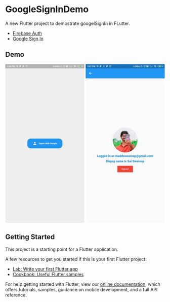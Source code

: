 # GoogleSignInDemo

A new Flutter project to demostrate googelSignIn in FLutter.


- [Firebase Auth](https://pub.dev/packages/firebase_auth)
- [Google Sign In](https://pub.dev/packages/google_sign_in)

## Demo
  <p align="center">
    <img src="images/signin.jpeg" height="500" width="250"/>
    <img src="images/home.jpeg" height="500" width="250"/>
  </p>


## Getting Started

This project is a starting point for a Flutter application.

A few resources to get you started if this is your first Flutter project:

- [Lab: Write your first Flutter app](https://flutter.dev/docs/get-started/codelab)
- [Cookbook: Useful Flutter samples](https://flutter.dev/docs/cookbook)

For help getting started with Flutter, view our
[online documentation](https://flutter.dev/docs), which offers tutorials,
samples, guidance on mobile development, and a full API reference.
